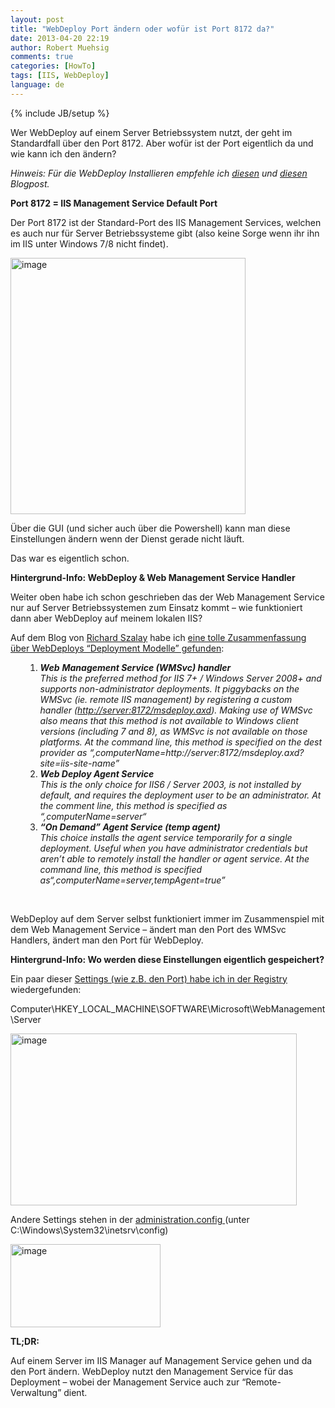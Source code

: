 ```yaml
---
layout: post
title: "WebDeploy Port ändern oder wofür ist Port 8172 da?"
date: 2013-04-20 22:19
author: Robert Muehsig
comments: true
categories: [HowTo]
tags: [IIS, WebDeploy]
language: de
---
```

{% include JB/setup %}
<p>Wer WebDeploy auf einem Server Betriebssystem nutzt, der geht im Standardfall über den Port 8172. Aber wofür ist der Port eigentlich da und wie kann ich den ändern?</p> <p><em>Hinweis: Für die WebDeploy Installieren empfehle ich </em><a href="{{BASE_PATH}}/2012/11/06/setup-iis-8-fr-asp-net-webdeploy-auf-windows-8-und-windows-server-2012/"><em>diesen</em></a><em> und </em><a href="{{BASE_PATH}}/2012/10/15/web-deploy-per-webpi-installiert-und-iis-management-service-nicht-vorhanden/"><em>diesen</em></a><em> Blogpost.</em>&nbsp; </p> <p><strong>Port 8172 = IIS Management Service Default Port</strong></p> <p>Der Port 8172 ist der Standard-Port des IIS Management Services, welchen es auch nur für Server Betriebssysteme gibt (also keine Sorge wenn ihr ihn im IIS unter Windows 7/8 nicht findet).</p> <p><a href="{{BASE_PATH}}/assets/wp-images-de/image1825.png"><img title="image" style="border-top: 0px; border-right: 0px; border-bottom: 0px; border-left: 0px; display: inline" border="0" alt="image" src="{{BASE_PATH}}/assets/wp-images-de/image_thumb978.png" width="376" height="410"></a></p> <p>Über die GUI (und sicher auch über die Powershell) kann man diese Einstellungen ändern wenn der Dienst gerade nicht läuft.</p> <p>Das war es eigentlich schon. </p> <p><strong>Hintergrund-Info: WebDeploy &amp; Web Management Service Handler</strong></p> <p>Weiter oben habe ich schon geschrieben das der Web Management Service nur auf Server Betriebssystemen zum Einsatz kommt – wie funktioniert dann aber WebDeploy auf meinem lokalen IIS?</p> <p>Auf dem Blog von <a href="http://blog.richardszalay.com/">Richard Szalay</a> habe ich <a href="http://blog.richardszalay.com/2013/02/02/building-a-deployment-pipeline-with-msdeploy-part-4-server-configuration/">eine tolle Zusammenfassung über WebDeploys “Deployment Modelle” gefunden</a>:</p> <ol> <ol> <li><em><strong>Web</strong> <strong>Management Service (WMSvc) handler</strong><br>This is the preferred method for IIS 7+ / Windows Server 2008+ and supports non-administrator deployments. It piggybacks on the WMSvc (ie. remote IIS management) by registering a custom handler (</em><a href="http://server:8172/msdeploy.axd"><em>http://server:8172/msdeploy.axd</em></a><em>). Making use of WMSvc also means that this method is not available to Windows client versions (including 7 and 8), as WMSvc is not available on those platforms. At the command line, this method is specified on the dest provider as “,computerName=http://server:8172/msdeploy.axd?site=iis-site-name”<br></em> <li><em><strong>Web Deploy Agent Service</strong><br>This is the only choice for IIS6 / Server 2003, is not installed by default, and requires the deployment user to be an administrator. At the comment line, this method is specified as “,computerName=server“ </em> <li><em><strong>“On Demand” Agent Service (temp agent)<br></strong>This choice installs the agent service temporarily for a single deployment. Useful when you have administrator credentials but aren’t able to remotely install the handler or agent service. At the command line, this method is specified as“,computerName=server,tempAgent=true”</em></li></ol></ol> <p>&nbsp;</p> <p>WebDeploy auf dem Server selbst funktioniert immer im Zusammenspiel mit dem Web Management Service – ändert man den Port des WMSvc Handlers, ändert man den Port für WebDeploy.</p> <p><strong>Hintergrund-Info: Wo werden diese Einstellungen eigentlich gespeichert?</strong></p> <p>Ein paar dieser <a href="http://www.iis.net/learn/manage/remote-administration/remote-administration-for-iis-manager">Settings (wie z.B. den Port) habe ich in der Registry</a> wiedergefunden:</p> <p>Computer\HKEY_LOCAL_MACHINE\SOFTWARE\Microsoft\WebManagement\Server</p> <p><a href="{{BASE_PATH}}/assets/wp-images-de/image1826.png"><img title="image" style="border-top: 0px; border-right: 0px; border-bottom: 0px; border-left: 0px; display: inline" border="0" alt="image" src="{{BASE_PATH}}/assets/wp-images-de/image_thumb979.png" width="458" height="275"></a> </p> <p>Andere Settings stehen in der <a href="http://www.iis.net/configreference/system.webserver/management">administration.config </a>(unter C:\Windows\System32\inetsrv\config)</p> <p><a href="{{BASE_PATH}}/assets/wp-images-de/image1827.png"><img title="image" style="border-top: 0px; border-right: 0px; border-bottom: 0px; border-left: 0px; display: inline" border="0" alt="image" src="{{BASE_PATH}}/assets/wp-images-de/image_thumb980.png" width="240" height="133"></a> </p> <p><strong>TL;DR:</strong></p> <p>Auf einem Server im IIS Manager auf Management Service gehen und da den Port ändern. WebDeploy nutzt den Management Service für das Deployment – wobei der Management Service auch zur “Remote-Verwaltung” dient.</p>
